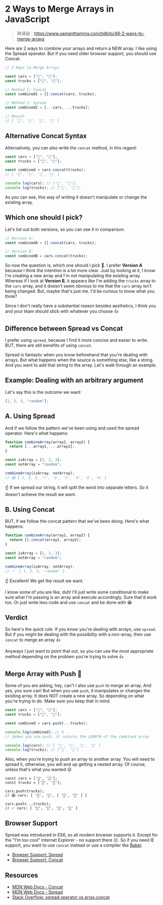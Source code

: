 # 2 Ways to Merge Arrays in JavaScript

> 转译自：https://www.samanthaming.com/tidbits/49-2-ways-to-merge-arrays

Here are 2 ways to combine your arrays and return a NEW array. I like using the Spread operator. But if you need older browser support, you should use Concat.

```js
// 2 Ways to Merge Arrays

const cars = ["🚗", "🚙"];
const trucks = ["🚚", "🚛"];

// Method 1: Concat
const combined1 = [].concat(cars, trucks);

// Method 2: Spread
const combined2 = [...cars, ...trucks];

// Result
// [ '🚗', '🚙', '🚚', '🚛' ]
```

## Alternative Concat Syntax

Alternatively, you can also write the `concat` method, in this regard:

```js
const cars = ["🚗", "🚙"];
const trucks = ["🚚", "🚛"];

const combined = cars.concat(trucks);
// [ '🚗', '🚙', '🚚', '🚛' ]

console.log(cars); // ['🚗', '🚙'];
console.log(trucks); // ['🚚', '🚛'];
```

As you can see, this way of writing it doesn't manipulate or change the existing array.

## Which one should I pick?

Let's list out both versions, so you can see it in comparison.

```js
// Version A:
const combinedA = [].concat(cars, trucks);

// Version B:
const combinedB = cars.concat(trucks);
```

So now the question is, which one should I pick 🤔. I prefer **Version A** because I think the intention is a lot more clear. Just by looking at it, I know I'm creating a new array and I'm not manipulating the existing array. Whereas if I look at **Version B**, it appears like I'm adding the `trucks` array to the `cars` array, and it doesn't seem obvious to me that the `cars` array isn't being changed. But, maybe that's just me. I'd be curious to know what you think?

Since I don't really have a substantial reason besides aesthetics, I think you and your team should stick with whatever you choose 👍

## Difference between Spread vs Concat

I prefer using `spread`, because I find it more concise and easier to write. BUT, there are still benefits of using `concat`.

Spread is fantastic when you know beforehand that you're dealing with arrays. But what happens when the source is something else, like a string. And you want to add that string to the array. Let's walk through an example.

## Example: Dealing with an arbitrary argument

Let's say this is the outcome we want:

```js
[1, 2, 3, "random"];
```

## A. Using Spread

And if we follow the pattern we've been using and used the spread operator. Here's what happens:

```js
function combineArray(array1, array2) {
  return [...array1, ...array2];
}

const isArray = [1, 2, 3];
const notArray = "random";

combineArray(isArray, notArray);
// 😱 [ 1, 2, 3, 'r', 'a', 'n', 'd', 'o', 'm' ]
```

☝️ If we spread our string, it will split the word into separate letters. So it doesn't achieve the result we want.

## B. Using Concat

BUT, if we follow the concat pattern that we've been doing. Here's what happens:

```js
function combineArray(array1, array2) {
  return [].concat(array1, array2);
}

const isArray = [1, 2, 3];
const notArray = "random";

combineArray(isArray, notArray);
// ✅  [ 1, 2, 3, 'random' ]
```

☝️ Excellent! We get the result we want.

I know some of you are like, duh! I'll just write some conditional to make sure what I'm passing is an array and execute accordingly. Sure that'd work too. Or just write less code and use `concat` and be done with 😂

## Verdict

So here's the quick rule. If you know you're dealing with arrays, use `spread`. But if you might be dealing with the possibility with a non-array, then use `concat` to merge an array 👍

Anyways I just want to point that out, so you can use the most appropriate method depending on the problem you're trying to solve 👍

## Merge Array with Push 🤔

Some of you are asking, hey, can't I also use `push` to merge an array. And yes, you sure can! But when you use `push`, it manipulates or changes the existing array. It does NOT create a new array. So depending on what you're trying to do. Make sure you keep that in mind.

```js
const cars = ["🚗", "🚙"];
const trucks = ["🚚", "🚛"];

const combined = cars.push(...trucks);

console.log(combined); // 4
// ☝when you use push, it returns the LENGTH of the combined array

console.log(cars); // [ '🚗', '🚙', '🚚', '🚛' ]
console.log(trucks); // ['🚚', '🚛']
```

Also, when you're trying to push an array to another array. You will need to spread it, otherwise, you will end up getting a nested array. Of course, unless that's what you wanted 😜

```
const cars = ['🚗', '🚙'];
const trucks = ['🚚', '🚛'];

cars.push(trucks);
// 😱 cars: [ '🚗', '🚙', [ '🚚', '🚛' ] ]

cars.push(...trucks);
// ✅ cars: [ '🚗', '🚙', '🚚', '🚛' ]
```

## Browser Support

Spread was introduced in ES6, so all modern browser supports it. Except for the "I'm too cool" Internet Explorer - no support there 😕. So if you need IE support, you want to use `concat` instead or use a compiler like [Babel](https://babeljs.io/).

- [Browser Support: Spread](https://developer.mozilla.org/en-US/docs/Web/JavaScript/Reference/Operators/Spread_syntax#Browser_compatibility)
- [Browser Support: Concat](https://developer.mozilla.org/en-US/docs/Web/JavaScript/Reference/Global_Objects/Array/concat#Browser_compatibility)

## Resources

- [MDN Web Docs - Concat](https://developer.mozilla.org/en-US/docs/Web/JavaScript/Reference/Global_Objects/Array/concat)
- [MDN Web Docs - Spread](https://developer.mozilla.org/en-US/docs/Web/JavaScript/Reference/Operators/Spread_syntax)
- [Stack Overflow: spread operator vs array.concat](https://stackoverflow.com/questions/48865710/spread-operator-vs-array-concat)
